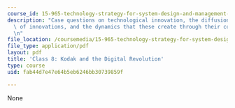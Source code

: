 ```yaml
---
course_id: 15-965-technology-strategy-for-system-design-and-management-spring-2009
description: "Case questions on technological innovation, the diffusion and adoption\
  \ of innovations, and the dynamics that these create through their co-evolution.\r\
  \n"
file_location: /coursemedia/15-965-technology-strategy-for-system-design-and-management-spring-2009/fab44d7e47e64b5eb6246bb30739859f_MIT15_965S09_case08.pdf
file_type: application/pdf
layout: pdf
title: 'Class 8: Kodak and the Digital Revolution'
type: course
uid: fab44d7e47e64b5eb6246bb30739859f

---
```

None